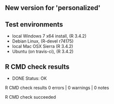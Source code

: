 ## New version for 'personalized'


## Test environments

* local Windows 7 x64 install, (R 3.4.2)
* Debian Linux, (R-devel r74175)
* local Mac OSX Sierra (R 3.4.2)
* Ubuntu (on travis-ci), (R 3.4.2)

## R CMD check results

* DONE
Status: OK



R CMD check results
0 errors | 0 warnings | 0 notes

R CMD check succeeded
